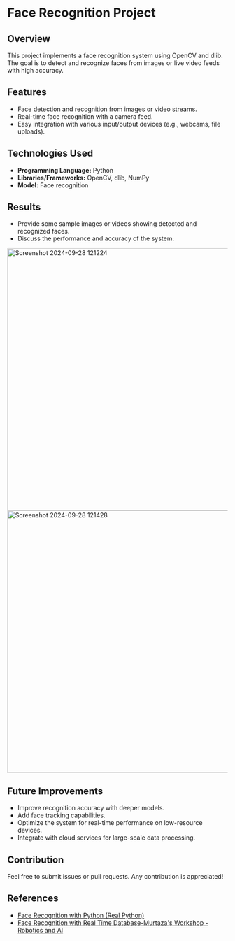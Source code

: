 # Face Recognition Project

## Overview
This project implements a face recognition system using OpenCV and dlib. The goal is to detect and recognize faces from images or live video feeds with high accuracy.

## Features
- Face detection and recognition from images or video streams.
- Real-time face recognition with a camera feed.
- Easy integration with various input/output devices (e.g., webcams, file uploads).

## Technologies Used
- **Programming Language:** Python
- **Libraries/Frameworks:** OpenCV, dlib, NumPy
- **Model:** Face recognition

## Results
- Provide some sample images or videos showing detected and recognized faces.
- Discuss the performance and accuracy of the system.
<img width="600" alt="Screenshot 2024-09-28 121224" src="https://github.com/user-attachments/assets/eb51a272-578f-4b59-b512-80db215395b1">
<img width="600" alt="Screenshot 2024-09-28 121428" src="https://github.com/user-attachments/assets/a328d0e5-0c02-4b0b-8b42-7d2b32ae2572">




## Future Improvements
- Improve recognition accuracy with deeper models.
- Add face tracking capabilities.
- Optimize the system for real-time performance on low-resource devices.
- Integrate with cloud services for large-scale data processing.

## Contribution
Feel free to submit issues or pull requests. Any contribution is appreciated!

## References
- [Face Recognition with Python (Real Python)](https://realpython.com/face-recognition-with-python/)
- [Face Recognition with Real Time Database-Murtaza's Workshop - Robotics and AI](https://youtu.be/iBomaK2ARyI?si=8j3PprXE4Us-ERty)
